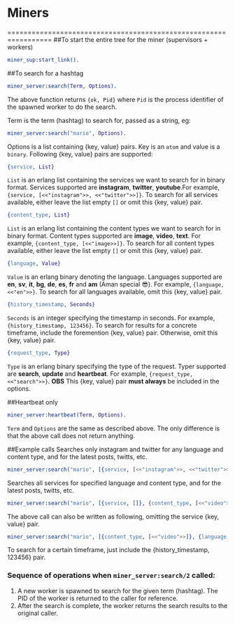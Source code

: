 # Miners
=================================================================
##To start the entire tree for the miner (supervisors + workers)
```erlang
miner_sup:start_link().
```

##To search for a hashtag
```erlang
miner_server:search(Term, Options).
```
The above function returns `{ok, Pid}` where `Pid` is the process identifier of the spawned worker to do the search.

Term is the term (hashtag) to search for, passed as a string, eg:
```erlang
miner_server:search("mario", Options).
```
Options is a list containing {key, value} pairs. Key is an `atom` and value is a `binary`. Following {key, value} pairs are supported:
```erlang
{service, List}
```
`List` is an erlang list containing the services we want to search for in binary format. Services supported are **instagram**, **twitter**, **youtube**.For example, `{service, [<<"instagram">>, <<"twitter">>]}`. To search for all services available, either leave the list empty `[]` or omit this {key, value} pair.
```erlang
{content_type, List}
```
`List` is an erlang list containing the content types we want to search for in binary format. Content types supported are **image**, **video**, **text**. For example, `{content_type, [<<"image>>]}`. To search for all content types available, either leave the list empty `[]` or omit this {key, value} pair.
```erlang
{language, Value}
```
`Value` is an erlang binary denoting the language. Languages supported are **en**, **sv**, **it**, **bg**, **de**, **es**, **fr** and **am** (Aman special :sunglasses:). For example, `{language, <<"en">>}`. To search for all languages available, omit this {key, value} pair.
```erlang
{history_timestamp, Seconds}
```
`Seconds` is an integer specifying the timestamp in seconds. For example, `{history_timestamp, 123456}`. To search for results for a concrete timeframe, include the foremention {key, value} pair. Otherwise, omit this {key, value} pair.
```erlang
{request_type, Type}
```
`Type` is an erlang binary specifying the type of the request. Typer supported are **search**, **update** and **heartbeat**. For example, `{request_type, <<"search">>}`. **OBS** This {key, value} pair **must always** be included in the options.

##Heartbeat only
```erlang
miner_server:heartbeat(Term, Options).
```
`Term` and `Options` are the same as described above. The only difference is that the above call does not return anything.

##Example calls
Searches only instagram and twitter for any language and content type, and for the latest posts, twitts, etc.
```erlang
miner_server:search("mario", [{service, [<<"instagram">>, <<"twitter">>]}, {request_type, <<"search">>}]).
```
Searches all services for specified language and content type, and for the latest posts, twitts, etc.
```erlang
miner_server:search("mario", [{service, []}, {content_type, [<<"video">>]}, {language, <<"en">>}, {request_type, <<"search">>}]).
```
The above call can also be written as following, omitting the service {key, value} pair.
```erlang
miner_server:search("mario", [{content_type, [<<"video">>]}, {language, <<"en">>}, {request_type, <<"search">>}]).
```
To search for a certain timeframe, just include the {history_timestamp, 123456} pair.


### Sequence of operations when `miner_server:search/2` called:
1. A new worker is spawned to search for the given term (hashtag). The PID of the worker is returned to the caller for reference.
2. After the search is complete, the worker returns the search results to the original caller.


